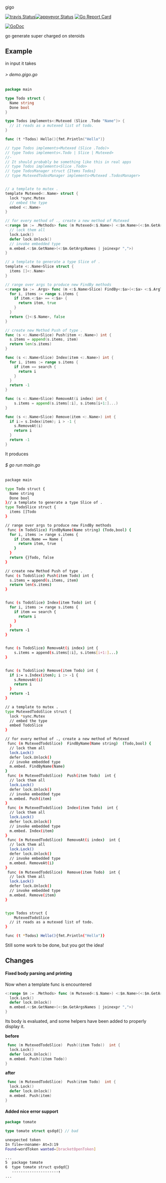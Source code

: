 gigo

[![travis Status](https://travis-ci.org/mh-cbon/gigo.svg?branch=master)](https://travis-ci.org/mh-cbon/gigo)[![appveyor Status](https://ci.appveyor.com/api/projects/status/github/mh-cbon/gigo?branch=master&svg=true)](https://ci.appveyor.com/project/mh-cbon/gigo)
[![Go Report Card](https://goreportcard.com/badge/github.com/mh-cbon/gigo)](https://goreportcard.com/report/github.com/mh-cbon/gigo)

[![GoDoc](https://godoc.org/github.com/mh-cbon/gigo?status.svg)](http://godoc.org/github.com/mh-cbon/gigo)


go generate super charged on steroids


## Example

in input it takes


###### > demo.gigo.go
```go
package main

type Todo struct {
  Name string
  Done bool
}

type Todos implements<:Mutexed (Slice .Todo "Name")> {
  // it reads as a mutexed list of todo.
}

func (t *Todos) Hello(){fmt.Println("Hello")}

// type Todos implements<Mutexed (Slice .Todo)>
// type Todos implements<.Todo | Slice | Mutexed>
//-
// It should probably be something like this in real apps
// type Todos implements<Slice .Todo>
// type TodosManager struct {Items Todos}
// type MutexedTodosManager implements<Mutexed .TodosManager>


// a template to mutex .
template Mutexed<:.Name> struct {
  lock *sync.Mutex
  // embed the type
  embed <:.Name>
}

// for every method of ., create a new method of Mutexed
<:range $m := .Methods> func (m Mutexed<:$.Name>) <:$m.Name>(<:$m.GetArgsBlock | joinexpr ",">) <:$m.Out> {
  // lock them all
  lock.Lock()
  defer lock.Unlock()
  // invoke embedded type
  m.embed.<:$m.GetName>(<:$m.GetArgsNames | joinexpr ",">)
}

// a template to generate a type Slice of .
template <:.Name>Slice struct {
  items []<:.Name>
}

// range over args to produce new FindBy methods
<:range $a := .Args> func (m <:$.Name>Slice) FindBy<:$a>(<:$a> <:$.ArgType $a>) (<:$.Name>,bool) {
  for i, items := range s.items {
    if item.<:$a> == <:$a> {
      return item, true
    }
  }
  return {}<:$.Name>, false
}

// create new Method Push of type .
func (s <:.Name>Slice) Push(item <:.Name>) int {
  s.items = append(s.items, item)
  return len(s.items)
}

func (s <:.Name>Slice) Index(item <:.Name>) int {
  for i, items := range s.items {
    if item == search {
      return i
    }
  }
  return -1
}

func (s <:.Name>Slice) RemoveAt(i index) int {
	s.items = append(s.items[:i], s.items[i+1:]...)
}

func (s <:.Name>Slice) Remove(item <:.Name>) int {
  if i:= s.Index(item); i > -1 {
    s.RemoveAt(i)
    return i
  }
  return -1
}
```


It produces


###### $ go run main.go
```sh
package main

type Todo struct {
  Name string
  Done bool
}// a template to generate a type Slice of .
type TodoSlice struct {
  items []Todo
}

// range over args to produce new FindBy methods
 func (m TodoSlice) FindByName(Name string) (Todo,bool) {
  for i, items := range s.items {
    if item.Name == Name {
      return item, true
    }
  }
  return {}Todo, false
}

// create new Method Push of type .
func (s TodoSlice) Push(item Todo) int {
  s.items = append(s.items, item)
  return len(s.items)
}


func (s TodoSlice) Index(item Todo) int {
  for i, items := range s.items {
    if item == search {
      return i
    }
  }
  return -1
}


func (s TodoSlice) RemoveAt(i index) int {
	s.items = append(s.items[:i], s.items[i+1:]...)
}


func (s TodoSlice) Remove(item Todo) int {
  if i:= s.Index(item); i :> -1 {
    s.RemoveAt(i)
    return i
  }
  return -1
}

// a template to mutex .
type MutexedTodoSlice struct {
  lock *sync.Mutex
  // embed the type
  embed TodoSlice
}

// for every method of ., create a new method of Mutexed
 func (m MutexedTodoSlice)  FindByName(Name string)  (Todo,bool) {
  // lock them all
  lock.Lock()
  defer lock.Unlock()
  // invoke embedded type
  m.embed. FindByName(Name)
}
 func (m MutexedTodoSlice)  Push(item Todo)  int {
  // lock them all
  lock.Lock()
  defer lock.Unlock()
  // invoke embedded type
  m.embed. Push(item)
}
 func (m MutexedTodoSlice)  Index(item Todo)  int {
  // lock them all
  lock.Lock()
  defer lock.Unlock()
  // invoke embedded type
  m.embed. Index(item)
}
 func (m MutexedTodoSlice)  RemoveAt(i index)  int {
  // lock them all
  lock.Lock()
  defer lock.Unlock()
  // invoke embedded type
  m.embed. RemoveAt(i)
}
 func (m MutexedTodoSlice)  Remove(item Todo)  int {
  // lock them all
  lock.Lock()
  defer lock.Unlock()
  // invoke embedded type
  m.embed. Remove(item)
}


type Todos struct {
	MutexedTodoSlice
  // it reads as a mutexed list of todo.
}

func (t *Todos) Hello(){fmt.Println("Hello")}
```

Still some work to be done, but you got the idea!

## Changes

#### Fixed body parsing and printing

Now when a template func is encountered

```go
<:range $m := .Methods> func (m Mutexed<:$.Name>) <:$m.Name>(<:$m.GetArgsBlock | joinexpr ",">) <:$m.Out> {
  lock.Lock()
  defer lock.Unlock()
  m.embed.<:$m.GetName>(<:$m.GetArgsNames | joinexpr ",">)
}
```

Its body is evaluated, and some helpers have been added to properly display it.

__before__
```go
 func (m MutexedTodoSlice)  Push((item Todo))  int {
  lock.Lock()
  defer lock.Unlock()
  m.embed. Push((item Todo))
}
```
__after__
```go
 func (m MutexedTodoSlice)  Push(item Todo)  int {
  lock.Lock()
  defer lock.Unlock()
  m.embed. Push(item)
}
```


#### Added nice error support

```go
package tomate

type tomate struct qsdqd{} // bad
```

```sh
unexpected token
In file=<noname> At=3:19
Found=wordToken wanted=[bracketOpenToken]

...
5  package tomate
6  type tomate struct qsdqd{}
   ---------------------↑
...
```
